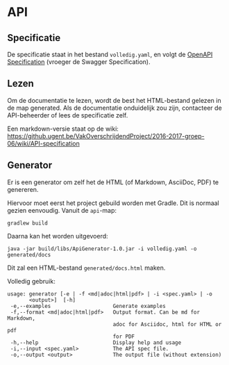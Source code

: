 # API

## Specificatie

De specificatie staat in het bestand `volledig.yaml`, en volgt de [OpenAPI Specification](https://github.com/OAI/OpenAPI-Specification/blob/master/versions/2.0.md)
(vroeger de Swagger Specification).

## Lezen

Om de documentatie te lezen, wordt de best het HTML-bestand gelezen in de map generated. Als de documentatie
onduidelijk zou zijn, contacteer de API-beheerder of lees de specificatie zelf.

Een markdown-versie staat op de wiki: https://github.ugent.be/VakOverschrijdendProject/2016-2017-groep-06/wiki/API-specification


## Generator

Er is een generator om zelf het de HTML (of Markdown, AsciiDoc, PDF) te genereren.

Hiervoor moet eerst het project gebuild worden met Gradle. Dit is normaal gezien eenvoudig. 
Vanuit de `api`-map:
```
gradlew build
```

Daarna kan het worden uitgevoerd:
```
java -jar build/libs/ApiGenerator-1.0.jar -i volledig.yaml -o generated/docs
```
Dit zal een HTML-bestand `generated/docs.html` maken.

Volledig gebruik:
```
usage: generator [-e | -f <md|adoc|html|pdf> | -i <spec.yaml> | -o
       <output>]  [-h]
 -e,--examples                    Generate examples
 -f,--format <md|adoc|html|pdf>   Output format. Can be md for Markdown,
                                  adoc for Asciidoc, html for HTML or pdf
                                  for PDF
 -h,--help                        Display help and usage
 -i,--input <spec.yaml>           The API spec file.
 -o,--output <output>             The output file (without extension)
```
